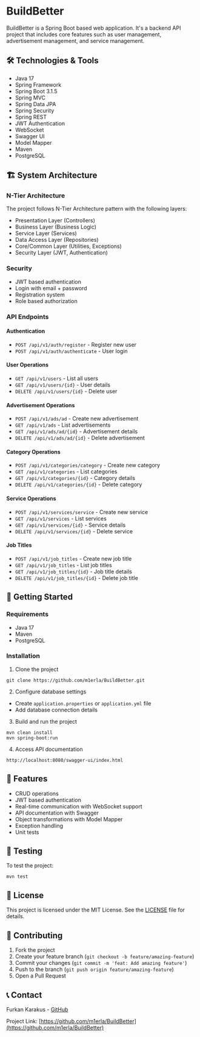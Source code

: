 # BuildBetter

BuildBetter is a Spring Boot based web application. It's a backend API project that includes core features such as user management, advertisement management, and service management.

## 🛠 Technologies & Tools

- Java 17
- Spring Framework
- Spring Boot 3.1.5
- Spring MVC
- Spring Data JPA
- Spring Security
- Spring REST
- JWT Authentication
- WebSocket
- Swagger UI
- Model Mapper
- Maven
- PostgreSQL

## 🏗 System Architecture

### N-Tier Architecture

The project follows N-Tier Architecture pattern with the following layers:

- Presentation Layer (Controllers)
- Business Layer (Business Logic)
- Service Layer (Services)
- Data Access Layer (Repositories)
- Core/Common Layer (Utilities, Exceptions)
- Security Layer (JWT, Authentication)

### Security

- JWT based authentication
- Login with email + password
- Registration system
- Role based authorization

### API Endpoints

#### Authentication

- `POST /api/v1/auth/register` - Register new user
- `POST /api/v1/auth/authenticate` - User login

#### User Operations

- `GET /api/v1/users` - List all users
- `GET /api/v1/users/{id}` - User details
- `DELETE /api/v1/users/{id}` - Delete user

#### Advertisement Operations

- `POST /api/v1/ads/ad` - Create new advertisement
- `GET /api/v1/ads` - List advertisements
- `GET /api/v1/ads/ad/{id}` - Advertisement details
- `DELETE /api/v1/ads/ad/{id}` - Delete advertisement

#### Category Operations

- `POST /api/v1/categories/category` - Create new category
- `GET /api/v1/categories` - List categories
- `GET /api/v1/categories/{id}` - Category details
- `DELETE /api/v1/categories/{id}` - Delete category

#### Service Operations

- `POST /api/v1/services/service` - Create new service
- `GET /api/v1/services` - List services
- `GET /api/v1/services/{id}` - Service details
- `DELETE /api/v1/services/{id}` - Delete service

#### Job Titles

- `POST /api/v1/job_titles` - Create new job title
- `GET /api/v1/job_titles` - List job titles
- `GET /api/v1/job_titles/{id}` - Job title details
- `DELETE /api/v1/job_titles/{id}` - Delete job title

## 🚀 Getting Started

### Requirements

- Java 17
- Maven
- PostgreSQL

### Installation

1. Clone the project

```
git clone https://github.com/m1erla/BuildBetter.git
```

2. Configure database settings

- Create `application.properties` or `application.yml` file
- Add database connection details

3. Build and run the project

```
mvn clean install
mvn spring-boot:run
```

4. Access API documentation

```
http://localhost:8080/swagger-ui/index.html
```

## 📝 Features

- CRUD operations
- JWT based authentication
- Real-time communication with WebSocket support
- API documentation with Swagger
- Object transformations with Model Mapper
- Exception handling
- Unit tests

## 🧪 Testing

To test the project:

```
mvn test
```

## 📄 License

This project is licensed under the MIT License. See the [LICENSE](LICENSE) file for details.

## 🤝 Contributing

1. Fork the project
2. Create your feature branch (`git checkout -b feature/amazing-feature`)
3. Commit your changes (`git commit -m 'feat: Add amazing feature'`)
4. Push to the branch (`git push origin feature/amazing-feature`)
5. Open a Pull Request

## 📞 Contact

Furkan Karakus - [GitHub](https://github.com/m1erla)

Project Link: [https://github.com/m1erla/BuildBetter](https://github.com/m1erla/BuildBetter)